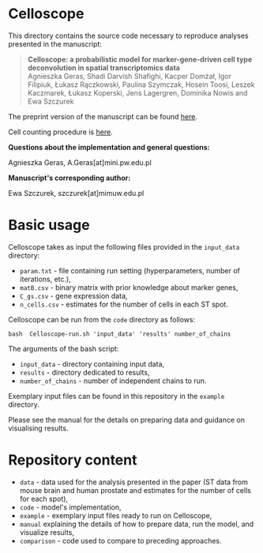 # Celloscope

This directory contains the source code necessary to reproduce analyses presented in the manuscript:  

> **Celloscope: a probabilistic model for marker-gene-driven cell type deconvolution in spatial transcriptomics data**  
> Agnieszka Geras, Shadi Darvish Shafighi, Kacper Domżał, Igor Filipiuk,  Łukasz Rączkowski, Paulina Szymczak, Hosein Toosi, Leszek Kaczmarek,  Łukasz Koperski, Jens Lagergren, Dominika Nowis and Ewa Szczurek

The preprint version of the manuscript can be found [here](https://www.biorxiv.org/content/10.1101/2022.05.24.493193v1).

Cell counting procedure is [here](https://github.com/szczurek-lab/qupath-spot-utils).

**Questions about the implementation and general questions:**

Agnieszka Geras, A.Geras[at]mini.pw.edu.pl

**Manuscript's corresponding author:**

Ewa Szczurek, szczurek[at]mimuw.edu.pl

# Basic usage
Celloscope takes as input the following files provided in the `input_data` directory:

* `param.txt` - file containing run setting (hyperparameters, number of iterations, etc.),
* `matB.csv` - binary matrix with prior knowledge about marker genes,
* `C_gs.csv` - gene expression data,
* `n_cells.csv` - estimates for the number of cells in each ST spot.

Celloscope can be run from the `code` directory as follows:

```
bash  Celloscope-run.sh 'input_data' 'results' number_of_chains
```

The arguments of the bash script:
* `input_data` - directory containing input data,
* `results` - directory dedicated to results,
* `number_of_chains` - number of independent chains to run.

Exemplary input files can be found in this repository in the `example` directory. 

Please see the manual for the details on preparing data and guidance on visualising results.

# Repository content

* `data` - data used for the analysis presented in the paper (ST data from mouse brain and human prostate and estimates for the number of cells for each spot),
* `code` - model's implementation,
* `example` - exemplary input files ready to run on Celloscope,
* `manual` explaining the details of how to prepare data, run the model, and visualize results,
* `comparison` - code used to compare to preceding approaches.
